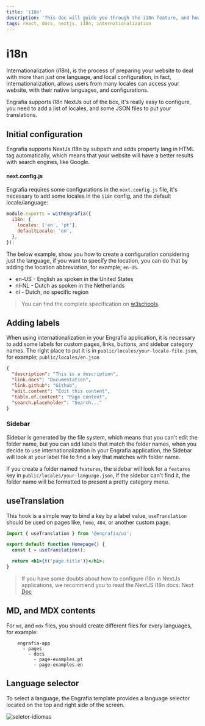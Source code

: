 ```yaml
---
title: 'i18n'
description: 'This doc will guide you through the i18n feature, and how you can configure translations in your documentation.'
tags: react, docs, nextjs, i18n, internationalization
---
```


# i18n

Internationalization (i18n), is the process of preparing your website to deal with more than just one language, and local configuration, in fact, internationalization, allows users from many locales can access your website, with their native languages, and configurations.

Engrafia supports i18n NextJs out of the box, it's really easy to configure, you need to add a list of locales, and some JSON files to put your translations.

## Initial configuration

Engrafia supports NextJs i18n by subpath and adds property lang in HTML tag automatically, which means that your website will have a better results with search engines, like Google.

#### next.config.js

Engrafia requires some configurations in the `next.config.js` file, it's necessary to add some locales in the `i18n` config, and the default locale/language:

```js
module.exports = withEngrafia({
  i18n: {
    locales: ['en', 'pt'],
    defaultLocale: 'en',
  },
});
```

The below example, show you how to create a configuration considering just the language, if you want to specify the location, you can do that by adding the location abbreviation, for example; `en-US`.

- en-US - English as spoken in the United States
- nl-NL - Dutch as spoken in the Netherlands
- nl - Dutch, no specific region

> You can find the complete specification on [w3schools](https://www.w3schools.com/tags/ref_language_codes.asp).

## Adding labels

When using internationalization in your Engrafia application, it is necessary to add some labels for custom pages, links, buttons, and sidebar category names.
The right place to put it is in `public/locales/your-locale-file.json`, for example; `public/locales/en.json`

```json
{
  "description": "This is a description",
  "link.docs": "Documentation",
  "link.github": "Github",
  "edit.content": "Edit this content",
  "table.of.content": "Page content",
  "search.placeholder": "Search..."
}
```

### Sidebar

Sidebar is generated by the file system, which means that you can't edit the folder name, but you can add labels that match the folder names, when you decide to use internationalization in your Engrafia application, the Sidebar will look at your label file to find a key that matches with folder name.

If you create a folder named `features`, the sidebar will look for a `features` key in `public/locales/your-language.json`, if the sidebar can't find it, the folder name will be formatted to present a pretty category menu.

## useTranslation

This hook is a simple way to bind a key by a label value, `useTranslation` should be used on pages like, `home`, `404`, or another custom page.

```jsx
import { useTranslation } from '@engrafia/ui';

export default function Homepage() {
  const t = useTranslation();

  return <h1>{t('page.title')}</h1>;
}
```

> If you have some doubts about how to configure i18n in NextJs applications, we recommend you to read the NextJS i18n docs: Next [Doc](https://nextjs.org/docs/advanced-features/i18n-routing)

## MD, and MDX contents

For `md`, and `mdx` files, you should create different files for every languages, for example:

```mdx
    engrafia-app
      - pages
        - docs
          - page-examples.pt
          - page-examples.en
```

## Language selector

To select a language, the Engrafia template provides a language selector located on the top and right side of the screen.

![seletor-idiomas](/imgs/versioning.png)
